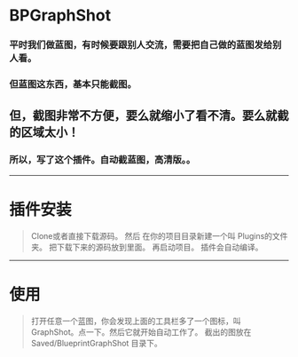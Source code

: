 # BPGraphShot
### 平时我们做蓝图，有时候要跟别人交流，需要把自己做的蓝图发给别人看。
### 但蓝图这东西，基本只能截图。
##  但，截图非常不方便，要么就缩小了看不清。要么就截的区域太小！
### 所以，写了这个插件。自动截蓝图，高清版。。

***
# 插件安装
> Clone或者直接下载源码。  然后 在你的项目目录新建一个叫 Plugins的文件夹。 把下载下来的源码放到里面。
再启动项目。  插件会自动编译。

***
# 使用
> 打开任意一个蓝图，你会发现上面的工具栏多了一个图标，叫 GraphShot。点一下。然后它就开始自动工作了。
> 截出的图放在 Saved/BlueprintGraphShot 目录下。